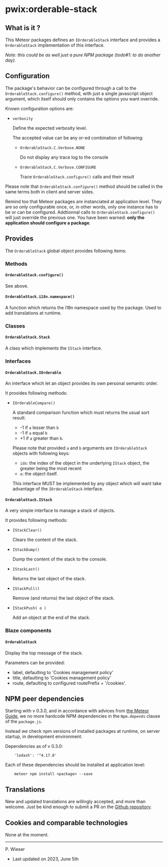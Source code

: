 # pwix:orderable-stack

## What is it ?

This Meteor packages defines an `IOrderableStack` interface and provides a `OrderableStack` implementation of this interface.

_Note: this could be as well just a pure NPM package (todo#1: to do another day)._

## Configuration

The package's behavior can be configured through a call to the `OrderableStack.configure()` method, with just a single javascript object argument, which itself should only contains the options you want override.

Known configuration options are:

- `verbosity`

    Define the expected verbosity level.

    The accepted value can be any or-ed combination of following:

    - `OrderableStack.C.Verbose.NONE`

        Do not display any trace log to the console

    - `OrderableStack.C.Verbose.CONFIGURE`

        Trace `OrderableStack.configure()` calls and their result

Please note that `OrderableStack.configure()` method should be called in the same terms both in client and server sides.

Remind too that Meteor packages are instanciated at application level. They are so only configurable once, or, in other words, only one instance has to be or can be configured. Addtionnal calls to `OrderableStack.configure()` will just override the previous one. You have been warned: **only the application should configure a package**.

## Provides

The `OrderableStack` global object provides following items:

### Methods

#### `OrderableStack.configure()`

See above.

#### `OrderableStack.i18n.namespace()`

A function which returns the i18n namespace used by the package. Used to add translations at runtime.

### Classes

#### `OrderableStack.Stack`

A class which implements the `IStack` interface.

### Interfaces

#### `OrderableStack.IOrderable`

An interface which let an object provides its own personal semantic order.

It provides following methods:

- `IOrderableCompare()`

    A standard comparison function which must returns the usual sort result:

    - -1 if `a` lesser than `b`
    - -1 if `a` equal `b`
    - +1 if `a` greater than `b`.

    Please note that provided `a` and `b` arguments are `IOrderableStack` objects with following keys:

    - `idx`: the index of the object in the underlying `IStack` object, the greater being the most recent
    - `o`: the object itself.

    This interface MUST be implemented by any object which will want take advantage of the `IOrderableStack` interface.

#### `OrderableStack.IStack`

A very simple interface to manage a stack of objects.

It provides following methods:

- `IStackClear()`

    Clears the content of the stack.

- `IStackDump()`

    Dump the content of the stack to the console.

- `IStackLast()`

    Returns the last object of the stack.

- `IStackPull()`

    Remove (and returns) the last object of the stack.

- `IStackPush( o )`

    Add an object at the end of the stack.

### Blaze components

#### `OrderableStack`

Display the top message of the stack.

Parameters can be provided:

- label, defaulting to 'Cookies management policy'
- title, defaulting to 'Cookies management policy'
- route, defaulting to configured routePrefix + '/cookies'.

## NPM peer dependencies

Starting with v 0.3.0, and in accordance with advices from [the Meteor Guide](https://guide.meteor.com/writing-atmosphere-packages.html#peer-npm-dependencies), we no more hardcode NPM dependencies in the `Npm.depends` clause of the `package.js`. 

Instead we check npm versions of installed packages at runtime, on server startup, in development environment.

Dependencies as of v 0.3.0:
```
    'lodash': '^4.17.0'
```

Each of these dependencies should be installed at application level:
```
    meteor npm install <package> --save
```

## Translations

New and updated translations are willingly accepted, and more than welcome. Just be kind enough to submit a PR on the [Github repository](https://github.com/trychlos/pwix-orderable-stack/pulls).

## Cookies and comparable technologies

None at the moment.

---
P. Wieser
- Last updated on 2023, June 5th
